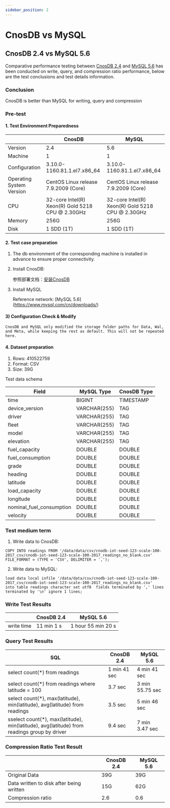 ```yaml
---
sidebar_position: 2
---
```


# CnosDB vs MySQL

## CnosDB 2.4 vs MySQL 5.6

Comparative performance testing between [CnosDB 2.4](https://github.com/cnosdb/cnosdb) and [MySQL 5.6](https://github.com/mysql/mysql-server) has been conducted on write, query, and compression ratio performance, below are the test conclusions and test details information.

### Conclusion

CnosDB is better than MySQL for writing, query and compression

### Pre-test

#### 1. Test Environment Preparedness

|                          | CnosDB                                                                                                                                           | MySQL                                                                                                                                            |
| ------------------------ | ------------------------------------------------------------------------------------------------------------------------------------------------ | ------------------------------------------------------------------------------------------------------------------------------------------------ |
| Version                  | 2.4                                                                                                                              | 5.6                                                                                                                              |
| Machine                  | 1                                                                                                                                                | 1                                                                                                                                                |
| Configuration            | 3.10.0-1160.81.1.el7.x86_64 | 3.10.0-1160.81.1.el7.x86_64 |
| Operating System Version | CentOS Linux release 7.9.2009 (Core)                                                          | CentOS Linux release 7.9.2009 (Core)                                                          |
| CPU                      | 32-core Intel(R) Xeon(R) Gold 5218 CPU @ 2.30GHz                              | 32-core Intel(R) Xeon(R) Gold 5218 CPU @ 2.30GHz                              |
| Memory                   | 256G                                                                                                                                             | 256G                                                                                                                                             |
| Disk                     | 1 SDD (1T)                                                                                                                    | 1 SDD (1T)                                                                                                                    |

#### 2. Test case preparation

1. The db environment of the corresponding machine is installed in advance to ensure proper connectivity.

2. Install CnosDB:

   参照部署文档：[安装CnosDB](../../start/install.md)

3. Install MySQL

   Reference network: [MySQL 5.6] (https://www.mysql.com/cn/downloads/)

#### 3) Configuration Check & Modify

```
CnosDB and MySQL only modified the storage folder paths for Data, Wal, and Meta, while keeping the rest as default. This will not be repeated here.
```

#### 4. Dataset preparation

1. Rows: 410522759
2. Format: CSV
3. Size: 39G

Test data schema

| Field                                                              | MySQL Type                      | CnosDB Type |
| ------------------------------------------------------------------ | ------------------------------- | ----------- |
| time                                                               | BIGINT                          | TIMESTAMP   |
| device_version                                | VARCHAR(255) | TAG         |
| driver                                                             | VARCHAR(255) | TAG         |
| fleet                                                              | VARCHAR(255) | TAG         |
| model                                                              | VARCHAR(255) | TAG         |
| elevation                                                          | VARCHAR(255) | TAG         |
| fuel_capacity                                 | DOUBLE                          | DOUBLE      |
| fuel_consumption                              | DOUBLE                          | DOUBLE      |
| grade                                                              | DOUBLE                          | DOUBLE      |
| heading                                                            | DOUBLE                          | DOUBLE      |
| latitude                                                           | DOUBLE                          | DOUBLE      |
| load_capacity                                 | DOUBLE                          | DOUBLE      |
| longitude                                                          | DOUBLE                          | DOUBLE      |
| nominal_fuel_consumption | DOUBLE                          | DOUBLE      |
| velocity                                                           | DOUBLE                          | DOUBLE      |

### Test medium term

1. Write data to CnosDB:

```shell
COPY INTO readings FROM '/data/data/csv/cnodb-iot-seed-123-scale-100-2017_csv/cnodb-iot-seed-123-scale-100-2017_readings_no_blank.csv' 
FILE_FORMAT = (TYPE = 'CSV', DELIMITER = ',');
```

2. Write data to MySQL:

```shell
load data local infile '/data/data/csv/cnodb-iot-seed-123-scale-100-2017_csv/cnodb-iot-seed-123-scale-100-2017_readings_no_blank.csv' 
into table readings character set utf8  fields terminated by ',' lines terminated by '\n' ignore 1 lines;
```

### Write Test Results

|            | CnosDB 2.4 | MySQL 5.6 |
| ---------- | -------------------------- | ------------------------- |
| write time | 11 min 1 s                 | 1 hour 55 min 20 s        |

### Query Test Results

| SQL                                                                                                                                                                      | CnosDB 2.4 | MySQL 5.6       |
| ------------------------------------------------------------------------------------------------------------------------------------------------------------------------ | -------------------------- | ------------------------------- |
| select count(\*) from readings                                                                                                                        | 1 min 41 sec               | 4 min 41 sec                    |
| select count(\*) from readings where latitude = 100                                                                                                   | 3.7 sec    | 3 min 55.75 sec |
| select count(\*), max(latitude), min(latitude), avg(latitude) from readings                  | 3.5 sec    | 5 min 46 sec                    |
| sselect count(\*), max(latitude), min(latitude), avg(latitude) from readings group by driver | 9.4 sec    | 7 min 3.47 sec  |

### Compression Ratio Test Result

|                                          | CnosDB 2.4 | MySQL 5.6 |
| ---------------------------------------- | -------------------------- | ------------------------- |
| Original Data                            | 39G                        | 39G                       |
| Data written to disk after being written | 15G                        | 62G                       |
| Compression ratio                        | 2.6        | 0.6       |
